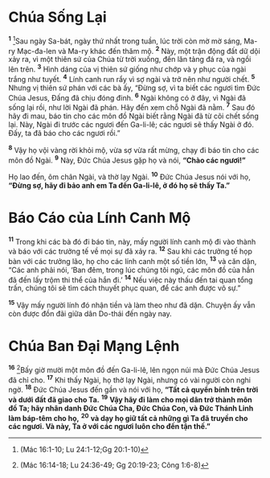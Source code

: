 # Chúa Sống Lại
<sup><b>1</b></sup> [^1@-f7fefd8c-8a0b-48d6-a27b-7bdb47fe0671]Sau ngày Sa-bát, ngày thứ nhất trong tuần, lúc trời còn mờ mờ sáng, Ma-ry Mạc-đa-len và Ma-ry khác đến thăm mộ. <sup><b>2</b></sup> Này, một trận động đất dữ dội xảy ra, vì một thiên sứ của Chúa từ trời xuống, đến lăn tảng đá ra, và ngồi lên trên. <sup><b>3</b></sup> Hình dáng của vị thiên sứ giống như chớp và y phục của ngài trắng như tuyết. <sup><b>4</b></sup> Lính canh run rẩy vì sợ ngài và trở nên như người chết. <sup><b>5</b></sup> Nhưng vị thiên sứ phán với các bà ấy, “Ðừng sợ, vì ta biết các ngươi tìm Ðức Chúa Jesus, Ðấng đã chịu đóng đinh. <sup><b>6</b></sup> Ngài không có ở đây, vì Ngài đã sống lại rồi, như lời Ngài đã phán. Hãy đến xem chỗ Ngài đã nằm. <sup><b>7</b></sup> Sau đó hãy đi mau, báo tin cho các môn đồ Ngài biết rằng Ngài đã từ cõi chết sống lại. Này, Ngài đi trước các ngươi đến Ga-li-lê; các ngươi sẽ thấy Ngài ở đó. Ðấy, ta đã báo cho các ngươi rồi.”

<sup><b>8</b></sup> Vậy họ vội vàng rời khỏi mộ, vừa sợ vừa rất mừng, chạy đi báo tin cho các môn đồ Ngài. <sup><b>9</b></sup> Này, Ðức Chúa Jesus gặp họ và nói, **“Chào các ngươi!”**

Họ lao đến, ôm chân Ngài, và thờ lạy Ngài. <sup><b>10</b></sup> Ðức Chúa Jesus nói với họ, **“Ðừng sợ, hãy đi bảo anh em Ta đến Ga-li-lê, ở đó họ sẽ thấy Ta.”**

# Báo Cáo của Lính Canh Mộ
<sup><b>11</b></sup> Trong khi các bà đó đi báo tin, này, mấy người lính canh mộ đi vào thành và báo với các trưởng tế về mọi sự đã xảy ra. <sup><b>12</b></sup> Sau khi các trưởng tế họp bàn với các trưởng lão, họ cho các lính canh một số tiền lớn, <sup><b>13</b></sup> và căn dặn, “Các anh phải nói, ‘Ban đêm, trong lúc chúng tôi ngủ, các môn đồ của hắn đã đến lấy trộm thi thể của hắn đi.’ <sup><b>14</b></sup> Nếu việc này thấu đến tai quan tổng trấn, chúng tôi sẽ tìm cách thuyết phục quan, để các anh được vô sự.”

<sup><b>15</b></sup> Vậy mấy người lính đó nhận tiền và làm theo như đã dặn. Chuyện ấy vẫn còn được đồn đãi giữa dân Do-thái đến ngày nay.

# Chúa Ban Ðại Mạng Lệnh
<sup><b>16</b></sup> [^2@-f7fefd8c-8a0b-48d6-a27b-7bdb47fe0671]Bấy giờ mười một môn đồ đến Ga-li-lê, lên ngọn núi mà Ðức Chúa Jesus đã chỉ cho. <sup><b>17</b></sup> Khi thấy Ngài, họ thờ lạy Ngài, nhưng có vài người còn nghi ngờ. <sup><b>18</b></sup> Ðức Chúa Jesus đến gần và nói với họ, **“Tất cả quyền bính trên trời và dưới đất đã giao cho Ta.** <sup><b>19</b></sup> **Vậy hãy đi làm cho mọi dân trở thành môn đồ Ta; hãy nhân danh Ðức Chúa Cha, Ðức Chúa Con, và Ðức Thánh Linh làm báp-têm cho họ,** <sup><b>20</b></sup> **và dạy họ giữ tất cả những gì Ta đã truyền cho các ngươi. Và này, Ta ở với các ngươi luôn cho đến tận thế.”**

[^1@-f7fefd8c-8a0b-48d6-a27b-7bdb47fe0671]: (Mác 16:1-10; Lu 24:1-12;Gg 20:1-10)
[^2@-f7fefd8c-8a0b-48d6-a27b-7bdb47fe0671]: (Mác 16:14-18; Lu 24:36-49; Gg 20:19-23; Công 1:6-8)